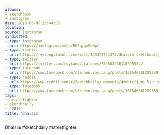 ```yaml
---
albums:
- sketchbook
- instagram
date: 2016-06-05 23:44:52
location: ''
source: instagram
syndicated:
- type: instagram
  url: https://instagram.com/p/BGSqyqxMoHp/
- type: tumblr
  url: https://roytang.tumblr.com/post/145478744375/dhalsim-sketchdaily-streetfighter
- type: twitter
  url: https://twitter.com/roytang/statuses/739603936118595584/
- type: facebook
  url: https://www.facebook.com/stephen.roy.tang/posts/10154650125923912:0
- type: reddit
  url: https://www.reddit.com/r/SketchDaily/comments/4mmhir/june_5th_india/d3xehqw/
- type: facebook
  url: https://www.facebook.com/stephen.roy.tang/posts/10154650125938912
tags:
- streetfighter
- sketchdaily
- '2016'
title: 'Dhalsim '
---
```


Dhalsim #sketchdaily #streetfighter
